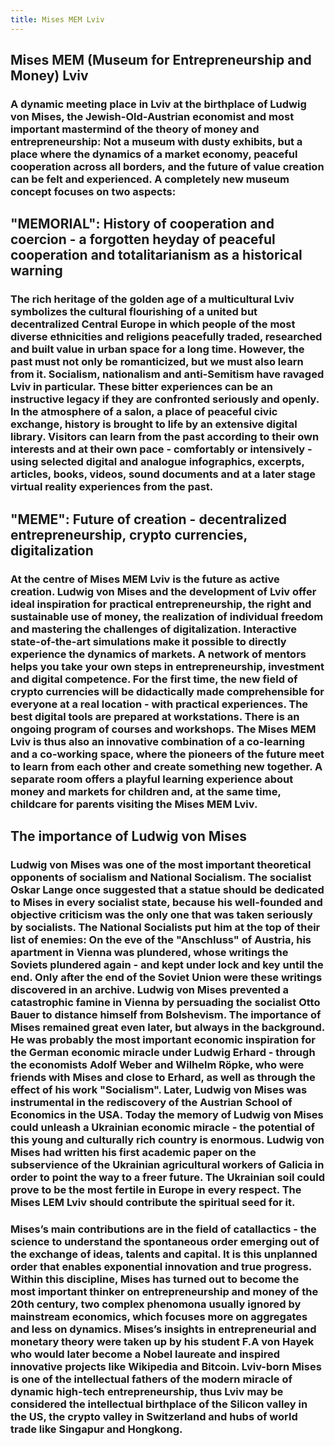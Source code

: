 ```yaml
---
title: Mises MEM Lviv
---
```


## Mises MEM (Museum for Entrepreneurship and Money) Lviv
### A dynamic meeting place in Lviv at the birthplace of Ludwig von Mises, the Jewish-Old-Austrian economist and most important mastermind of the theory of money and entrepreneurship: Not a museum with dusty exhibits, but a place where the dynamics of a market economy, peaceful cooperation across all borders, and the future of value creation can be felt and experienced. A completely new museum concept focuses on two aspects:

## "MEMORIAL": History of cooperation and coercion - a forgotten heyday of peaceful cooperation and totalitarianism as a historical warning
### The rich heritage of the golden age of a multicultural Lviv symbolizes the cultural flourishing of a united but decentralized Central Europe in which people of the most diverse ethnicities and religions peacefully traded, researched and built value in urban space for a long time. However, the past must not only be romanticized, but we must also learn from it. Socialism, nationalism and anti-Semitism have ravaged Lviv in particular. These bitter experiences can be an instructive legacy if they are confronted seriously and openly. In the atmosphere of a salon, a place of peaceful civic exchange, history is brought to life by an extensive digital library. Visitors can learn from the past according to their own interests and at their own pace - comfortably or intensively - using selected digital and analogue infographics, excerpts, articles, books, videos, sound documents and at a later stage virtual reality experiences from the past.

## "MEME": Future of creation - decentralized entrepreneurship, crypto currencies, digitalization
### At the centre of Mises MEM Lviv is the future as active creation. Ludwig von Mises and the development of Lviv offer ideal inspiration for practical entrepreneurship, the right and sustainable use of money, the realization of individual freedom and mastering the challenges of digitalization. Interactive state-of-the-art simulations make it possible to directly experience the dynamics of markets. A network of mentors helps you take your own steps in entrepreneurship, investment and digital competence. For the first time, the new field of crypto currencies will be didactically made comprehensible for everyone at a real location - with practical experiences. The best digital tools are prepared at workstations. There is an ongoing program of courses and workshops. The Mises MEM Lviv is thus also an innovative combination of a co-learning and a co-working space, where the pioneers of the future meet to learn from each other and create something new together. A separate room offers a playful learning experience about money and markets for children  and, at the same time, childcare for parents visiting the Mises MEM Lviv.

## The importance of Ludwig von Mises
### Ludwig von Mises was one of the most important theoretical opponents of socialism and National Socialism. The socialist Oskar Lange once suggested that a statue should be dedicated to Mises in every socialist state, because his well-founded and objective criticism was the only one that was taken seriously by socialists. The National Socialists put him at the top of their list of enemies: On the eve of the "Anschluss" of Austria, his apartment in Vienna was plundered, whose writings the Soviets plundered again - and kept under lock and key until the end. Only after the end of the Soviet Union were these writings discovered in an archive. Ludwig von Mises prevented a catastrophic famine in Vienna by persuading the socialist Otto Bauer to distance himself from Bolshevism. The importance of Mises remained great even later, but always in the background. He was probably the most important economic inspiration for the German economic miracle under Ludwig Erhard - through the economists Adolf Weber and Wilhelm Röpke, who were friends with Mises and close to Erhard, as well as through the effect of his work "Socialism". Later, Ludwig von Mises was instrumental in the rediscovery of the Austrian School of Economics in the USA. Today the memory of Ludwig von Mises could unleash a Ukrainian economic miracle - the potential of this young and culturally rich country is enormous. Ludwig von Mises had written his first academic paper on the subservience of the Ukrainian agricultural workers of Galicia in order to point the way to a freer future. The Ukrainian soil could prove to be the most fertile in Europe in every respect. The Mises LEM Lviv should contribute the spiritual seed for it.

### Mises’s main contributions are in the field of catallactics - the science to understand the spontaneous order emerging out of the exchange of ideas, talents and capital. It is this unplanned order that enables exponential innovation and true progress. Within this discipline, Mises has turned out to become the most important thinker on entrepreneurship and money of the 20th century, two complex phenomona usually ignored by mainstream economics, which focuses more on aggregates and less on dynamics. Mises’s insights in entrepreneurial and monetary theory were taken up by his student F.A von Hayek who would later become a Nobel laureate and inspired innovative projects like Wikipedia and Bitcoin. Lviv-born Mises is one of the intellectual fathers of the modern miracle of dynamic high-tech entrepreneurship, thus Lviv may be considered the intellectual birthplace of the Silicon valley in the US, the crypto valley in Switzerland and hubs of world trade like Singapur and Hongkong.
